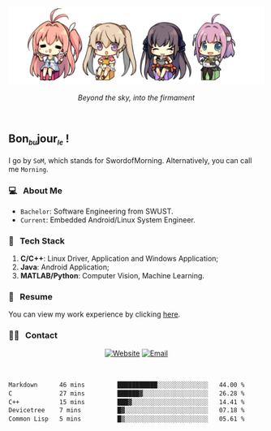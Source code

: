 <img src="./pic/Aokana.png">
<p align="center"><em>Beyond the sky, into the firmament</em></p>

<br/>

## Bon<sub><em><font size=2>bu</font></em></sub>jour<sub><em><font size=2>le</font></em></sub> !

I go by `SoM`, which stands for SwordofMorning. Alternatively, you can call me `Morning`.

### 💻 &nbsp; About Me

- `Bachelor`: Software Engineering from SWUST.
- `Current`: Embedded Android/Linux System Engineer.

### 🔧 &nbsp; Tech Stack

1. **C/C++**: Linux Driver, Application and Windows Application;
2. **Java**: Android Application;
3. **MATLAB/Python**: Computer Vision, Machine Learning.

### 📝 &nbsp; Resume

You can view my work experience by clicking <a href="https://swordofmorning.com/index.php/contact/">here</a>.

### 🤝🏻 &nbsp; Contact

<p align="center">
<a href="https://swordofmorning.com/"><img alt="Website" src="https://img.shields.io/badge/Website-swordofmorning.com-blue?style=flat-square&logo=google-chrome"></a>
<a href="mailto:master@xiaojintao.email
"><img alt="Email" src="https://img.shields.io/badge/Email-master@xiaojintao.email-blue?style=flat-square&logo=gmail"></a>
</p>

<br/>

<!--START_SECTION:waka-->

```txt
Markdown      46 mins         ███████████░░░░░░░░░░░░░░   44.00 %
C             27 mins         ██████▓░░░░░░░░░░░░░░░░░░   26.28 %
C++           15 mins         ███▓░░░░░░░░░░░░░░░░░░░░░   14.41 %
Devicetree    7 mins          █▓░░░░░░░░░░░░░░░░░░░░░░░   07.18 %
Common Lisp   5 mins          █▒░░░░░░░░░░░░░░░░░░░░░░░   05.61 %
```

<!--END_SECTION:waka-->
